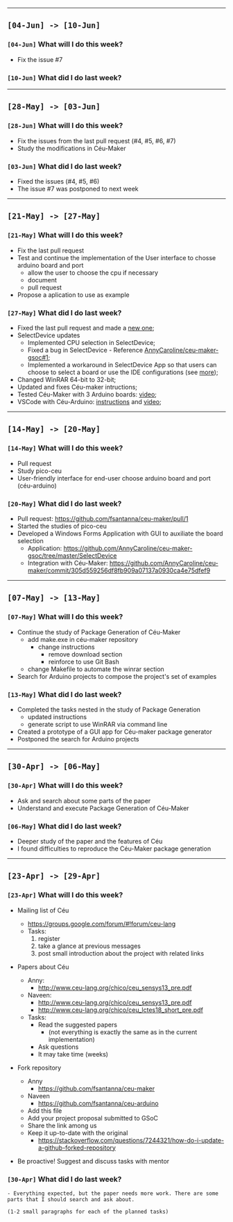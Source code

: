 -------------------------------------------------------------------------------
`[04-Jun] -> [10-Jun]`
-------------------------------------------------------------------------------
### `[04-Jun]` What will I do this week?
- Fix the issue #7

### `[10-Jun]` What did I do last week?

-------------------------------------------------------------------------------
`[28-May] -> [03-Jun]`
-------------------------------------------------------------------------------
### `[28-Jun]` What will I do this week?
- Fix the issues from the last pull request (#4, #5, #6, #7)
- Study the modifications in Céu-Maker 

### `[03-Jun]` What did I do last week?
- Fixed the issues (#4, #5, #6)
- The issue #7 was postponed to next week

-------------------------------------------------------------------------------
`[21-May] -> [27-May]`
-------------------------------------------------------------------------------
### `[21-May]` What will I do this week?
- Fix the last pull request
- Test and continue the implementation of the User interface to chosse arduino board and port
    - allow the user to choose the cpu if necessary
    - document
    - pull request
- Propose a aplication to use as example

### `[27-May]` What did I do last week?
- Fixed the last pull request and made a [new one](https://github.com/fsantanna/ceu-maker/pull/3);
- SelectDevice updates
    - Implemented CPU selection in SelectDevice;
    - Fixed a bug in SelectDevice - Reference [AnnyCaroline/ceu-maker-gsoc#1](AnnyCaroline/ceu-maker-gsoc#1);
    - Implemented a workaround in SelectDevice App so that users can choose to select a board or use the IDE configurations (see [more](https://github.com/AnnyCaroline/ceu-maker-gsoc/tree/master/SelectDevice));
- Changed WinRAR 64-bit to 32-bit;
- Updated and fixes Céu-maker intructions;
- Tested Céu-Maker with 3 Arduino boards: [video](https://youtu.be/U1Rzs9SMOyA);
- VSCode with Céu-Arduino: [instructions](https://github.com/AnnyCaroline/ceu-maker-gsoc/blob/master/VSCode%20with%20C%C3%A9u-Maker/VSCode-with-ceu-maker.md) and [video](https://www.youtube.com/watch?v=iNG42KRNjjI);

-------------------------------------------------------------------------------
`[14-May] -> [20-May]`
-------------------------------------------------------------------------------
### `[14-May]` What will I do this week?
- Pull request
- Study pico-ceu
- User-friendly interface for end-user choose arduino board and port (céu-arduino)

### `[20-May]` What did I do last week?
- Pull request: https://github.com/fsantanna/ceu-maker/pull/1
- Started the studies of pico-ceu
- Developed a Windows Forms Application with GUI to auxiliate the board selection
    - Application: https://github.com/AnnyCaroline/ceu-maker-gsoc/tree/master/SelectDevice
    - Integration with Céu-Maker: https://github.com/AnnyCaroline/ceu-maker/commit/305d559256df8fb909a07137a0930ca4e75dfef9
-------------------------------------------------------------------------------
`[07-May] -> [13-May]`
-------------------------------------------------------------------------------
### `[07-May]` What will I do this week?
- Continue the study of Package Generation of Céu-Maker
    - add make.exe in céu-maker repository
        - change instructions
            - remove download section
            - reinforce to use Git Bash
    - change Makefile to automate the winrar section
- Search for Arduino projects to compose the project's set of examples

### `[13-May]` What did I do last week?
- Completed the tasks nested in the study of Package Generation
    - updated instructions
    - generate script to use WinRAR via command line
- Created a prototype of a GUI app for Céu-maker package generator
- Postponed the search for Arduino projects

-------------------------------------------------------------------------------
`[30-Apr] -> [06-May]`
-------------------------------------------------------------------------------

### `[30-Apr]` What will I do this week?

- Ask and search about some parts of the paper
- Understand and execute Package Generation of Céu-Maker

### `[06-May]` What did I do last week?
- Deeper study of the paper and the features of Céu
- I found difficulties to reproduce the Céu-Maker package generation
-------------------------------------------------------------------------------
`[23-Apr] -> [29-Apr]`
-------------------------------------------------------------------------------

### `[23-Apr]` What will I do this week?

- Mailing list of Céu
    - https://groups.google.com/forum/#!forum/ceu-lang
    - Tasks:
        1. register
        2. take a glance at previous messages
        3. post small introduction about the project with related links

- Papers about Céu
    - Anny:
        - http://www.ceu-lang.org/chico/ceu_sensys13_pre.pdf
    - Naveen:
        - http://www.ceu-lang.org/chico/ceu_sensys13_pre.pdf
        - http://www.ceu-lang.org/chico/ceu_lctes18_short_pre.pdf
    - Tasks:
        - Read the suggested papers
            - (not everything is exactly the same as in the current implementation)
        - Ask questions
        - It may take time (weeks)

- Fork repository
    - Anny
        - https://github.com/fsantanna/ceu-maker
    - Naveen
        - https://github.com/fsantanna/ceu-arduino
    - Add this file
    - Add your project proposal submitted to GSoC
    - Share the link among us
    - Keep it up-to-date with the original
        - https://stackoverflow.com/questions/7244321/how-do-i-update-a-github-forked-repository

- Be proactive! Suggest and discuss tasks with mentor

### `[30-Apr]` What did I do last week?
    - Everything expected, but the paper needs more work. There are some parts that I should search and ask about. 

`(1-2 small paragraphs for each of the planned tasks)`
